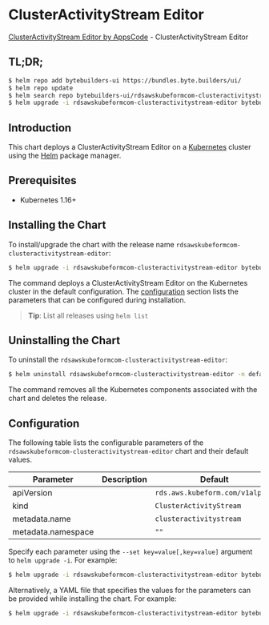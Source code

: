 # ClusterActivityStream Editor

[ClusterActivityStream Editor by AppsCode](https://byte.builders) - ClusterActivityStream Editor

## TL;DR;

```bash
$ helm repo add bytebuilders-ui https://bundles.byte.builders/ui/
$ helm repo update
$ helm search repo bytebuilders-ui/rdsawskubeformcom-clusteractivitystream-editor --version=v0.4.18
$ helm upgrade -i rdsawskubeformcom-clusteractivitystream-editor bytebuilders-ui/rdsawskubeformcom-clusteractivitystream-editor -n default --create-namespace --version=v0.4.18
```

## Introduction

This chart deploys a ClusterActivityStream Editor on a [Kubernetes](http://kubernetes.io) cluster using the [Helm](https://helm.sh) package manager.

## Prerequisites

- Kubernetes 1.16+

## Installing the Chart

To install/upgrade the chart with the release name `rdsawskubeformcom-clusteractivitystream-editor`:

```bash
$ helm upgrade -i rdsawskubeformcom-clusteractivitystream-editor bytebuilders-ui/rdsawskubeformcom-clusteractivitystream-editor -n default --create-namespace --version=v0.4.18
```

The command deploys a ClusterActivityStream Editor on the Kubernetes cluster in the default configuration. The [configuration](#configuration) section lists the parameters that can be configured during installation.

> **Tip**: List all releases using `helm list`

## Uninstalling the Chart

To uninstall the `rdsawskubeformcom-clusteractivitystream-editor`:

```bash
$ helm uninstall rdsawskubeformcom-clusteractivitystream-editor -n default
```

The command removes all the Kubernetes components associated with the chart and deletes the release.

## Configuration

The following table lists the configurable parameters of the `rdsawskubeformcom-clusteractivitystream-editor` chart and their default values.

|     Parameter      | Description |                  Default                   |
|--------------------|-------------|--------------------------------------------|
| apiVersion         |             | <code>rds.aws.kubeform.com/v1alpha1</code> |
| kind               |             | <code>ClusterActivityStream</code>         |
| metadata.name      |             | <code>clusteractivitystream</code>         |
| metadata.namespace |             | <code>""</code>                            |


Specify each parameter using the `--set key=value[,key=value]` argument to `helm upgrade -i`. For example:

```bash
$ helm upgrade -i rdsawskubeformcom-clusteractivitystream-editor bytebuilders-ui/rdsawskubeformcom-clusteractivitystream-editor -n default --create-namespace --version=v0.4.18 --set apiVersion=rds.aws.kubeform.com/v1alpha1
```

Alternatively, a YAML file that specifies the values for the parameters can be provided while
installing the chart. For example:

```bash
$ helm upgrade -i rdsawskubeformcom-clusteractivitystream-editor bytebuilders-ui/rdsawskubeformcom-clusteractivitystream-editor -n default --create-namespace --version=v0.4.18 --values values.yaml
```
